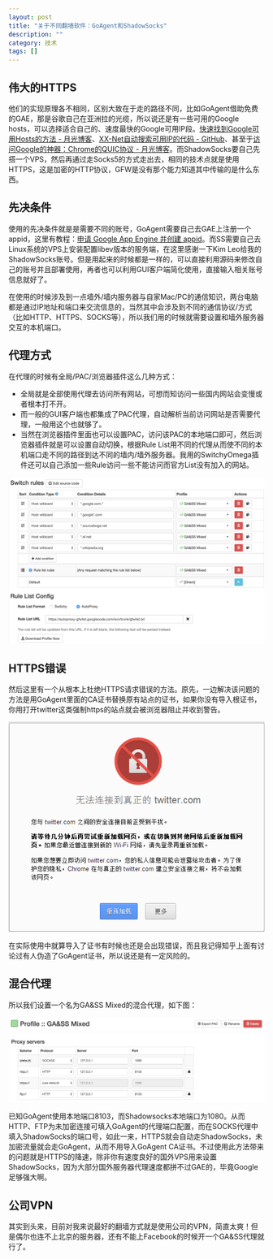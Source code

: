 ```yaml
---
layout: post
title: "关于不同翻墙软件：GoAgent和ShadowSocks"
description: ""
category: 技术
tags: []
---
```


## 伟大的HTTPS

他们的实现原理各不相同，区别大致在于走的路径不同，比如GoAgent借助免费的GAE，那是谷歌自己在亚洲拉的光缆，所以说还是有一些可用的Google hosts，可以选择适合自己的、速度最快的Google可用IP段。[快速找到Google可用Hosts的方法 - 月光博客](http://www.williamlong.info/archives/3878.html)、[XX-Net自动搜索可用IP的代码 - GitHub](https://github.com/XX-net/XX-Net)、甚至于[访问Google的神器：Chrome的QUIC协议 - 月光博客](http://www.williamlong.info/archives/3879.html)。而ShadowSocks要自己先搭一个VPS，然后再通过走Socks5的方式走出去，相同的技术点就是使用HTTPS，这是加密的HTTP协议，GFW是没有那个能力知道其中传输的是什么东西。

## 先决条件

使用的先决条件就是是需要不同的账号，GoAgent需要自己去GAE上注册一个appid，这里有教程：[申请 Google App Engine 并创建 appid](https://github.com/goagent/goagent/blob/wiki/InstallGuide.md)。而SS需要自己去Linux系统的VPS上安装配置libev版本的服务端，在这里感谢一下Kim Leo给我的ShadowSocks账号。但是用起来的时候都是一样的，可以直接利用源码来修改自己的账号并且部署使用，再者也可以利用GUI客户端简化使用，直接输入相关账号信息就好了。

在使用的时候涉及到一点墙外/墙内服务器与自家Mac/PC的通信知识，两台电脑都是通过IP地址和端口来交流信息的，当然其中会涉及到不同的通信协议/方式（比如HTTP、HTTPS、SOCKS等），所以我们用的时候就需要设置和墙外服务器交互的本机端口。

## 代理方式

在代理的时候有全局/PAC/浏览器插件这么几种方式：
- 全局就是全部使用代理去访问所有网站，可想而知访问一些国内网站会变慢或者根本打不开。
- 而一般的GUI客户端也都集成了PAC代理，自动解析当前访问网站是否需要代理，一般用这个也就够了。
- 当然在浏览器插件里面也可以设置PAC，访问该PAC的本地端口即可，然后浏览器插件就是可以设置自动切换，根据Rule List用不同的代理从而使不同的本机端口走不同的路径到达不同的墙内/墙外服务器。我用的SwitchyOmega插件还可以自己添加一些Rule访问一些不能访问而官方List没有加入的网站。

![image](/public/img/tech/fight-with-GFW/Auto-Switch.png)

## HTTPS错误

然后这里有一个从根本上杜绝HTTPS请求错误的方法。原先，一边解决该问题的方法是用GoAgent里面的CA证书替换原有站点的证书，如果你没有导入根证书，你用打开twitter这类强制https的站点就会被浏览器阻止并收到警告。

![image](/public/img/tech/fight-with-GFW/HTTPS-Error.png)

在实际使用中就算导入了证书有时候也还是会出现错误，而且我记得知乎上面有讨论过有人伪造了GoAgent证书，所以说还是有一定风险的。

## 混合代理

所以我们设置一个名为GA&SS Mixed的混合代理，如下图：

![image](/public/img/tech/fight-with-GFW/GA&SS-Mixed.png)

已知GoAgent使用本地端口8103，而Shadowsocks本地端口为1080。从而HTTP、FTP为未加密连接可填入GoAgent的代理端口配置，而在SOCKS代理中填入ShadowSocks的端口号，如此一来，HTTPS就会自动走ShadowSocks，未加密流量就会走GoAgent，从而不用导入GoAgent CA证书。不过使用此方法带来的问题就是HTTPS的降速，除非你有速度良好的国外VPS用来设置ShadowSocks，因为大部分国外服务器代理速度都拼不过GAE的，毕竟Google足够强大啊。

## 公司VPN

其实到头来，目前对我来说最好的翻墙方式就是使用公司的VPN，简直太爽！但是偶尔也连不上北京的服务器，还有不能上Facebook的时候开一个GA&SS代理就行了。